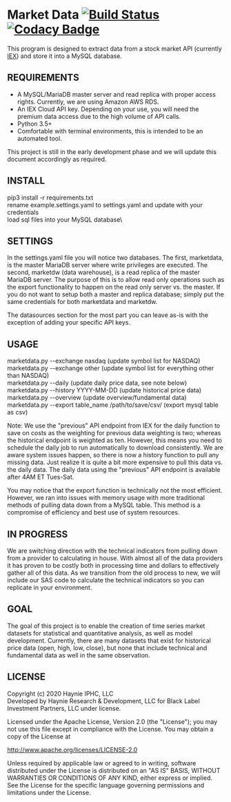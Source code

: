 # Market Data [![Build Status](https://travis-ci.com/haynieresearch/marketdata.svg?branch=master)](https://travis-ci.com/haynieresearch/marketdata) [![Codacy Badge](https://api.codacy.com/project/badge/Grade/729efafdf51b47adab28e5d5a83ae067)](https://app.codacy.com/gh/haynieresearch/stock-data?utm_source=github.com&utm_medium=referral&utm_content=haynieresearch/stock-data&utm_campaign=Badge_Grade_Dashboard)
This program is designed to extract data from a stock market API (currently [IEX](https://iexcloud.io/docs/api)) and store it into a MySQL database.

## REQUIREMENTS
* A MySQL/MariaDB master server and read replica with proper access rights. Currently, we are using Amazon AWS RDS.
* An IEX Cloud API key. Depending on your use, you will need the premium data access due to the high volume of API calls.
* Python 3.5+
* Comfortable with terminal environments, this is intended to be an automated tool.

This project is still in the early development phase and we will update this document accordingly as required.

## INSTALL
pip3 install -r requirements.txt\
rename example.settings.yaml to settings.yaml and update with your credentials\
load sql files into your MySQL database\

## SETTINGS
In the settings.yaml file you will notice two databases. The first, marketdata, is the master MariaDB server where write privileges are executed. The second, marketdw (data warehouse), is a read replica of the master MariaDB server. The purpose of this is to allow read only operations such as the export functionality to happen on the read only server vs. the master. If you do not want to setup both a master and replica database; simply put the same credentials for both marketdata and marketdw.

The datasources section for the most part you can leave as-is with the exception of adding your specific API keys.

## USAGE
marketdata.py --exchange nasdaq (update symbol list for NASDAQ)\
marketdata.py --exchange other (update symbol list for everything other than NASDAQ)\
marketdata.py --daily (update daily price data, see note below)\
marketdata.py --history YYYY-MM-DD (update historical price data)\
marketdata.py --overview (update overview/fundamental data)\
marketdata.py --export table_name /path/to/save/csv/ (export mysql table as csv)

Note: We use the "previous" API endpoint from IEX for the daily function to save on costs as the weighting for previous data weighting is two; whereas the historical endpoint is weighted as ten. However, this means you need to schedule the daily job to run automatically to download consistently. We are aware system issues happen, so there is now a history function to pull any missing data. Just realize it is quite a bit more expensive to pull this data vs. the daily data. The daily data using the "previous" API endpoint is available after 4AM ET Tues-Sat.

You may notice that the export function is technically not the most efficient. However, we ran into issues with memory usage with more traditional methods of pulling data down from a MySQL table. This method is a compromise of efficiency and best use of system resources.

## IN PROGRESS
We are switching direction with the technical indicators from pulling down from a provider to calculating in house. With almost all of the data providers it has proven to be costly both in processing time and dollars to effectively gather all of this data. As we transition from the old process to new, we will include our SAS code to calculate the technical indicators so you can replicate in your environment.

## GOAL
The goal of this project is to enable the creation of time series market datasets for statistical and quantitative analysis, as well as model development. Currently, there are many datasets that exist for historical price data (open, high, low, close), but none that include technical and fundamental data as well in the same observation.

## LICENSE
Copyright (c) 2020 Haynie IPHC, LLC\
Developed by Haynie Research & Development, LLC for Black Label Investment Partners, LLC under license.

Licensed under the Apache License, Version 2.0 (the "License");
you may not use this file except in compliance with the License.
You may obtain a copy of the License at

<http://www.apache.org/licenses/LICENSE-2.0>

Unless required by applicable law or agreed to in writing, software
distributed under the License is distributed on an "AS IS" BASIS,
WITHOUT WARRANTIES OR CONDITIONS OF ANY KIND, either express or implied.
See the License for the specific language governing permissions and
limitations under the License.
